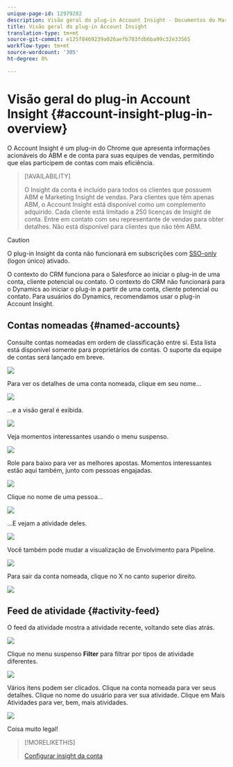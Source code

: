 ```yaml
---
unique-page-id: 12979282
description: Visão geral do plug-in Account Insight - Documentos do Marketing - Documentação do produto
title: Visão geral do plug-in Account Insight
translation-type: tm+mt
source-git-commit: e125f8469239a026aefb703fdb6ba99c32e33565
workflow-type: tm+mt
source-wordcount: '305'
ht-degree: 0%

---
```



# Visão geral do plug-in Account Insight {#account-insight-plug-in-overview}

O Account Insight é um plug-in do Chrome que apresenta informações acionáveis do ABM e de conta para suas equipes de vendas, permitindo que elas participem de contas com mais eficiência.

>[!AVAILABILITY]
>
>O Insight da conta é incluído para todos os clientes que possuem ABM e Marketing Insight de vendas. Para clientes que têm apenas ABM, o Account Insight está disponível como um complemento adquirido. Cada cliente está limitado a 250 licenças de Insight de conta. Entre em contato com seu representante de vendas para obter detalhes. Não está disponível para clientes que não têm ABM.

>[!CAUTION]
>
>O plug-in Insight da conta não funcionará em subscrições com [SSO-only](/help/marketo/product-docs/administration/additional-integrations/restrict-user-login-to-sso-only.md) (logon único) ativado.
>
>O contexto do CRM funciona para o Salesforce ao iniciar o plug-in de uma conta, cliente potencial ou contato. O contexto do CRM não funcionará para o Dynamics ao iniciar o plug-in a partir de uma conta, cliente potencial ou contato. Para usuários do Dynamics, recomendamos usar o plug-in Account Insight.

## Contas nomeadas {#named-accounts}

Consulte contas nomeadas em ordem de classificação entre si. Esta lista está disponível somente para proprietários de contas. O suporte da equipe de contas será lançado em breve.

![](assets/na1.png)

Para ver os detalhes de uma conta nomeada, clique em seu nome...

![](assets/na3.png)

...e a visão geral é exibida.

![](assets/na4.png)

Veja momentos interessantes usando o menu suspenso.

![](assets/na5.png)

Role para baixo para ver as melhores apostas. Momentos interessantes estão aqui também, junto com pessoas engajadas.

![](assets/na6.png)

Clique no nome de uma pessoa...

![](assets/na7.png)

...E vejam a atividade deles.

![](assets/na8.png)

Você também pode mudar a visualização de Envolvimento para Pipeline.

![](assets/na9.png)

Para sair da conta nomeada, clique no X no canto superior direito.

![](assets/na10.png)

## Feed de atividade {#activity-feed}

O feed da atividade mostra a atividade recente, voltando sete dias atrás.

![](assets/af1.png)

Clique no menu suspenso **Filter** para filtrar por tipos de atividade diferentes.

![](assets/af2.png)

Vários itens podem ser clicados. Clique na conta nomeada para ver seus detalhes. Clique no nome do usuário para ver sua atividade. Clique em Mais Atividades para ver, bem, mais atividades.

![](assets/af3.png)

Coisa muito legal!

>[!MORELIKETHIS]
>
>[Configurar insight da conta](/help/marketo/product-docs/account-based-marketing/setup-abm/set-up-account-insight.md)
